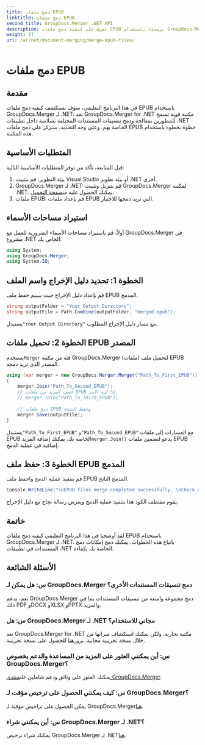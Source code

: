```yaml
---
title: دمج ملفات EPUB
linktitle: دمج ملفات EPUB
second_title: GroupDocs.Merger .NET API
description: تعرف على كيفية دمج ملفات EPUB برمجيًا باستخدام GroupDocs.Merger لـ .NET. اتبع البرنامج التعليمي خطوة بخطوة.
weight: 17
url: /ar/net/document-merging/merge-epub-files/
---
```


# دمج ملفات EPUB

## مقدمة
في هذا البرنامج التعليمي، سوف نستكشف كيفية دمج ملفات EPUB باستخدام GroupDocs.Merger لـ .NET. تعد GroupDocs.Merger for .NET مكتبة قوية تسمح للمطورين بمعالجة ودمج تنسيقات المستندات المختلفة بسلاسة داخل تطبيقات .NET الخاصة بهم. وعلى وجه التحديد، سنركز على دمج ملفات EPUB خطوة بخطوة باستخدام هذه المكتبة.
## المتطلبات الأساسية
قبل المتابعة، تأكد من توفر المتطلبات الأساسية التالية:
1. بيئة التطوير: قم بتثبيت Visual Studio أو بيئة تطوير .NET أخرى.
2.  GroupDocs.Merger لـ .NET: قم بتنزيل وتثبيت GroupDocs.Merger لمكتبة .NET. يمكنك الحصول عليه من[صفحة التحميل](https://releases.groupdocs.com/merger/net/).
3. ملفات EPUB: قم بإعداد ملفات EPUB التي تريد دمجها للاختبار.

## استيراد مساحات الأسماء
أولاً، قم باستيراد مساحات الأسماء الضرورية للعمل مع GroupDocs.Merger في مشروع .NET الخاص بك:
```csharp
using System; 
using GroupDocs.Merger;
using System.IO;
```
## الخطوة 1: تحديد دليل الإخراج واسم الملف
قم بإعداد دليل الإخراج حيث سيتم حفظ ملف EPUB المدمج.
```csharp
string outputFolder = "Your Output Directory";
string outputFile = Path.Combine(outputFolder, "merged.epub");
```
 يستبدل`"Your Output Directory"` مع مسار دليل الإخراج المطلوب.
## الخطوة 2: تحميل ملفات EPUB المصدر
 يستخدم`Merger` فئة من مكتبة GroupDocs.Merger لتحميل ملف (ملفات) EPUB المصدر الذي تريد دمجه.
```csharp
using (var merger = new GroupDocs.Merger.Merger("Path_To_First_EPUB"))
{
    merger.Join("Path_To_Second_EPUB");
    // أضف المزيد من ملفات EPUB إذا لزم الأمر
    // merger.Join("Path_To_Third_EPUB");
    
    // دمج ملفات EPUB وحفظ النتيجة
    merger.Save(outputFile);
}
```
 يستبدل`"Path_To_First_EPUB"` و`"Path_To_Second_EPUB"` مع المسارات إلى ملفات EPUB الخاصة بك. يمكنك إضافة المزيد`merger.Join()` يدعو لتضمين ملفات EPUB إضافية في عملية الدمج.
## الخطوة 3: حفظ ملف EPUB المدمج
قم بتنفيذ عملية الدمج واحفظ ملف EPUB المدمج الناتج.
```csharp
Console.WriteLine("\nEPUB files merge completed successfully. \nCheck output in {0}", outputFolder);
```
يقوم مقتطف الكود هذا بتنفيذ عملية الدمج ويعرض رسالة نجاح مع دليل الإخراج.

## خاتمة
لقد أوضحنا في هذا البرنامج التعليمي كيفية دمج ملفات EPUB باستخدام GroupDocs.Merger لـ .NET. باتباع هذه الخطوات، يمكنك دمج إمكانات دمج المستندات في تطبيقات .NET الخاصة بك بكفاءة.

## الأسئلة الشائعة
### س: هل يمكن لـ GroupDocs.Merger دمج تنسيقات المستندات الأخرى؟
نعم، يدعم GroupDocs.Merger دمج مجموعة واسعة من تنسيقات المستندات بما في ذلك PDF وDOCX وXLSX وPPTX والمزيد.
### س: هل GroupDocs.Merger لـ .NET مجاني للاستخدام؟
 تعد GroupDocs.Merger for .NET مكتبة تجارية، ولكن يمكنك استكشاف ميزاتها من خلال نسخة تجريبية مجانية. يزور[هنا](https://releases.groupdocs.com/) للحصول على نسخة تجريبية.
### س: أين يمكنني العثور على المزيد من المساعدة والدعم بخصوص GroupDocs.Merger؟
 يمكنك العثور على وثائق ودعم شاملين على[منتدى GroupDocs.Merger](https://forum.groupdocs.com/c/merger/32).
### س: كيف يمكنني الحصول على ترخيص مؤقت لـ GroupDocs.Merger؟
 يمكن الحصول على تراخيص مؤقتة لـ GroupDocs.Merger[هنا](https://purchase.groupdocs.com/temporary-license/).
### س: أين يمكنني شراء GroupDocs.Merger لـ .NET؟
 يمكنك شراء ترخيص GroupDocs.Merger لـ .NET[هنا](https://purchase.groupdocs.com/buy).